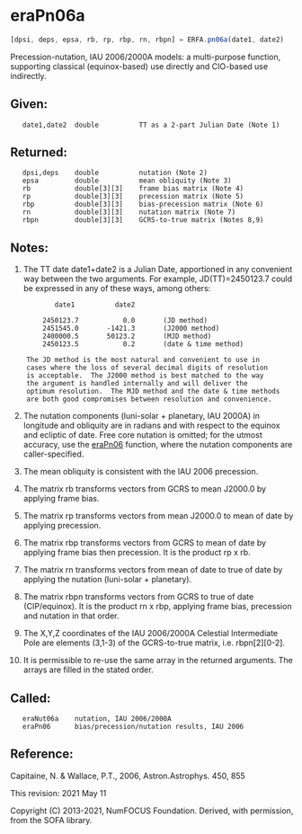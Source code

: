# eraPn06a

```js
[dpsi, deps, epsa, rb, rp, rbp, rn, rbpn] = ERFA.pn06a(date1, date2)
```

Precession-nutation, IAU 2006/2000A models:  a multi-purpose function,
supporting classical (equinox-based) use directly and CIO-based use
indirectly.

## Given:
```
   date1,date2  double          TT as a 2-part Julian Date (Note 1)
```

## Returned:
```
   dpsi,deps    double          nutation (Note 2)
   epsa         double          mean obliquity (Note 3)
   rb           double[3][3]    frame bias matrix (Note 4)
   rp           double[3][3]    precession matrix (Note 5)
   rbp          double[3][3]    bias-precession matrix (Note 6)
   rn           double[3][3]    nutation matrix (Note 7)
   rbpn         double[3][3]    GCRS-to-true matrix (Notes 8,9)
```

## Notes:

1)  The TT date date1+date2 is a Julian Date, apportioned in any
    convenient way between the two arguments.  For example,
    JD(TT)=2450123.7 could be expressed in any of these ways,
    among others:

```
           date1          date2

        2450123.7           0.0       (JD method)
        2451545.0       -1421.3       (J2000 method)
        2400000.5       50123.2       (MJD method)
        2450123.5           0.2       (date & time method)

    The JD method is the most natural and convenient to use in
    cases where the loss of several decimal digits of resolution
    is acceptable.  The J2000 method is best matched to the way
    the argument is handled internally and will deliver the
    optimum resolution.  The MJD method and the date & time methods
    are both good compromises between resolution and convenience.
```

2)  The nutation components (luni-solar + planetary, IAU 2000A) in
    longitude and obliquity are in radians and with respect to the
    equinox and ecliptic of date.  Free core nutation is omitted;
    for the utmost accuracy, use the [eraPn06][1] function, where the
    nutation components are caller-specified.

3)  The mean obliquity is consistent with the IAU 2006 precession.

4)  The matrix rb transforms vectors from GCRS to mean J2000.0 by
    applying frame bias.

5)  The matrix rp transforms vectors from mean J2000.0 to mean of
    date by applying precession.

6)  The matrix rbp transforms vectors from GCRS to mean of date by
    applying frame bias then precession.  It is the product rp x rb.

7)  The matrix rn transforms vectors from mean of date to true of
    date by applying the nutation (luni-solar + planetary).

8)  The matrix rbpn transforms vectors from GCRS to true of date
    (CIP/equinox).  It is the product rn x rbp, applying frame bias,
    precession and nutation in that order.

9)  The X,Y,Z coordinates of the IAU 2006/2000A Celestial
    Intermediate Pole are elements (3,1-3) of the GCRS-to-true
    matrix, i.e. rbpn[2][0-2].

10) It is permissible to re-use the same array in the returned
    arguments.  The arrays are filled in the stated order.

## Called:
```
   eraNut06a    nutation, IAU 2006/2000A
   eraPn06      bias/precession/nutation results, IAU 2006
```

## Reference:

   Capitaine, N. & Wallace, P.T., 2006, Astron.Astrophys. 450, 855

This revision:  2021 May 11

Copyright (C) 2013-2021, NumFOCUS Foundation.
Derived, with permission, from the SOFA library.


[1]: era.pn06.md
